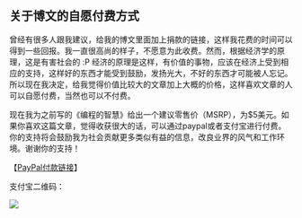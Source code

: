 ## 关于博文的自愿付费方式

曾经有很多人跟我建议，给我的博文里面加上捐款的链接，这样我花费的时间可以得到一些回报。我一直很高尚的样子，不愿意为此收费。然而，根据经济学的原理，这是有害社会的 :P 经济的原理是这样，有价值的事物，应该在经济上受到相应的支持，这样好的东西才能受到鼓励，发扬光大，不好的东西才可能被人忘记。所以现在我决定，给我觉得价值比较大的文章加上大概的价格，这样喜欢文章的人可以自愿付费，当然也可以不付费。

现在我为之前写的《编程的智慧》给出一个建议零售价（MSRP），为$5美元。如果你喜欢这篇文章，觉得收获很大的话，可以通过paypal或者支付宝进行付费。你的支持将会鼓励我为社会贡献更多类似有益的信息，改良业界的风气和工作环境。谢谢你的支持！

【[PayPal付款链接](http://paypal.me/yinwang0/5)】

支付宝二维码：

![](http://upload-images.jianshu.io/upload_images/68562-87cccd26dde8490a.JPG?imageMogr2/auto-orient/strip%7CimageView2/2/w/200)
